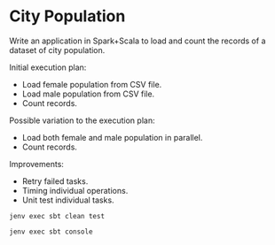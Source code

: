# City Population

Write an application in Spark+Scala to load and count the records of a dataset of city population.

Initial execution plan:

* Load female population from CSV file.
* Load male population from CSV file.
* Count records.

Possible variation to the execution plan:

* Load both female and male population in parallel.
* Count records.

Improvements:

* Retry failed tasks.
* Timing individual operations.
* Unit test individual tasks.

```shell script
jenv exec sbt clean test
```

```shell script
jenv exec sbt console
```
